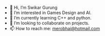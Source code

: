 - 👋 Hi, I’m Swikar Gurung
- 👀 I’m interested in Games Design and AI.
- 🌱 I’m currently learning C++ and python.
- 💞️ I’m looking to collaborate on projects.
- 📫 How to reach me: merobhai@hotmail.com

<!---
sg1725m/sg1725m is a ✨ special ✨ repository because its `README.md` (this file) appears on your GitHub profile.
You can click the Preview link to take a look at your changes.
--->
